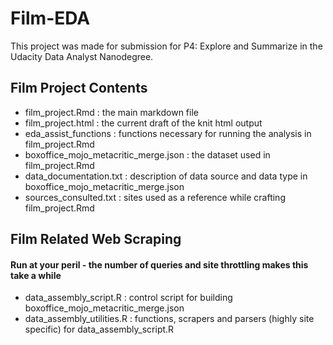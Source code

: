 # Film-EDA

This project was made for submission for P4: Explore and Summarize in the Udacity Data Analyst Nanodegree.

## Film Project Contents

* film_project.Rmd : the main markdown file
* film_project.html : the current draft of the knit html output
* eda_assist_functions : functions necessary for running the analysis in film_project.Rmd
* boxoffice_mojo_metacritic_merge.json : the dataset used in film_project.Rmd
* data_documentation.txt : description of data source and data type in boxoffice_mojo_metacritic_merge.json
* sources_consulted.txt : sites used as a reference while crafting film_project.Rmd

## Film Related Web Scraping

#### Run at your peril - the number of queries and site throttling makes this take a while

* data_assembly_script.R : control script for building boxoffice_mojo_metacritic_merge.json
* data_assembly_utilities.R : functions, scrapers and parsers (highly site specific) for data_assembly_script.R

